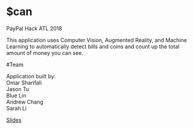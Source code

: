 # $can
PayPal Hack ATL 2018  
  
This application uses Computer Vision, Augmented Reality, and Machine Learning to automatically detect bills and coins and count up the total amount of money you can see.



#Team 
  
Application built by:  
Omar Sharifali  
Jason Tu  
Blue Lin  
Andrew Chang  
Sarah Li  
  
  

[Slides](https://docs.google.com/presentation/d/1e83s4bUiVT-_OMNJPTcDxcD-HEYRfIJaMaFjr97NAR4/edit#slide=id.g35f391192_00)
